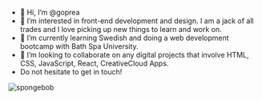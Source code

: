 - 👋 Hi, I’m @goprea
- 👀 I’m interested in front-end development and design. I am a jack of all trades and I love picking up new things to learn and work on.
- 🌱 I’m currently learning Swedish and doing a web development bootcamp with Bath Spa University. 
- 💞️ I’m looking to collaborate on any digital projects that involve HTML, CSS, JavaScript, React, CreativeCloud Apps.
- Do not hesitate to get in touch!

![spongebob](https://user-images.githubusercontent.com/105419340/175962016-47874ad7-4d2a-4be5-a2e6-b5dc64c94a78.gif)


<!---
goprea/goprea is a ✨ special ✨ repository because its `README.md` (this file) appears on your GitHub profile.
You can click the Preview link to take a look at your changes.
--->

